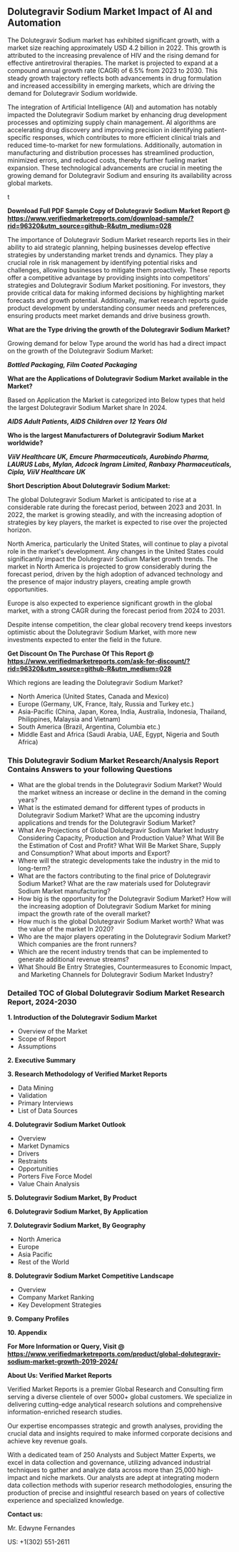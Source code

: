 <h2>Dolutegravir Sodium Market Impact of AI and Automation</h2><p>The Dolutegravir Sodium market has exhibited significant growth, with a market size reaching approximately USD 4.2 billion in 2022. This growth is attributed to the increasing prevalence of HIV and the rising demand for effective antiretroviral therapies. The market is projected to expand at a compound annual growth rate (CAGR) of 6.5% from 2023 to 2030. This steady growth trajectory reflects both advancements in drug formulation and increased accessibility in emerging markets, which are driving the demand for Dolutegravir Sodium worldwide.</p><p>The integration of Artificial Intelligence (AI) and automation has notably impacted the Dolutegravir Sodium market by enhancing drug development processes and optimizing supply chain management. AI algorithms are accelerating drug discovery and improving precision in identifying patient-specific responses, which contributes to more efficient clinical trials and reduced time-to-market for new formulations. Additionally, automation in manufacturing and distribution processes has streamlined production, minimized errors, and reduced costs, thereby further fueling market expansion. These technological advancements are crucial in meeting the growing demand for Dolutegravir Sodium and ensuring its availability across global markets.</p>t</p><p id="" class=""><strong>Download Full PDF Sample Copy of Dolutegravir Sodium Market Report @ <a href="https://www.verifiedmarketreports.com/download-sample/?rid=96320&utm_source=github-R&utm_medium=028" target="_blank">https://www.verifiedmarketreports.com/download-sample/?rid=96320&utm_source=github-R&utm_medium=028</a></strong></p><p>The importance of&nbsp;Dolutegravir Sodium Market research reports lies in their ability to aid strategic planning, helping businesses develop effective strategies by understanding market trends and dynamics. They play a crucial role in risk management by identifying potential risks and challenges, allowing businesses to mitigate them proactively. These reports offer a competitive advantage by providing insights into competitors' strategies and Dolutegravir Sodium Market positioning. For investors, they provide critical data for making informed decisions by highlighting market forecasts and growth potential. Additionally, market research reports guide product development by understanding consumer needs and preferences, ensuring products meet market demands and drive business growth.</p><p><strong>What are the&nbsp;Type driving the growth of the Dolutegravir Sodium Market?</strong></p><p id="" class="">Growing demand for below Type around the world has had a direct impact on the growth of the Dolutegravir Sodium Market:</p><em><strong>Bottled Packaging, Film Coated Packaging</strong></em></p><strong>What are the&nbsp;Applications&nbsp;of Dolutegravir Sodium Market available in the Market?</strong></p><p id="" class="">Based on Application the Market is categorized into Below types that held the largest Dolutegravir Sodium Market share In 2024.</p><em><strong>AIDS Adult Patients, AIDS Children over 12 Years Old</strong></em></p><strong>Who is the largest Manufacturers of Dolutegravir Sodium Market worldwide?</strong></p><p><em><strong>ViiV Healthcare UK, Emcure Pharmaceuticals, Aurobindo Pharma, LAURUS Labs, Mylan, Adcock Ingram Limited, Ranbaxy Pharmaceuticals, Cipla, ViiV Healthcare UK</strong></em></p><p id="" class=""><strong>Short Description About Dolutegravir Sodium Market:</strong></p><p>The global Dolutegravir Sodium Market is anticipated to rise at a considerable rate during the forecast period, between 2023 and 2031. In 2022, the market is growing steadily, and with the increasing adoption of strategies by key players, the market is expected to rise over the projected horizon.</p><p>North America, particularly the United States, will continue to play a pivotal role in the market's development. Any changes in the United States could significantly impact the Dolutegravir Sodium Market growth trends. The market in North America is projected to grow considerably during the forecast period, driven by the high adoption of advanced technology and the presence of major industry players, creating ample growth opportunities.</p><p>Europe is also expected to experience significant growth in the global market, with a strong CAGR during the forecast period from 2024 to 2031.</p><p>Despite intense competition, the clear global recovery trend keeps investors optimistic about the Dolutegravir Sodium Market, with more new investments expected to enter the field in the future.</p><p id="" class=""><strong>Get Discount On The Purchase Of This Report @ <a href="https://www.verifiedmarketreports.com/ask-for-discount/?rid=96320&utm_source=github-R&utm_medium=028" target="_blank">https://www.verifiedmarketreports.com/ask-for-discount/?rid=96320&utm_source=github-R&utm_medium=028</a></strong></p>Which regions are leading the Dolutegravir Sodium Market?</p><ul><li>North America (United States, Canada and Mexico)</li><li>Europe (Germany, UK, France, Italy, Russia and Turkey etc.)</li><li>Asia-Pacific (China, Japan, Korea, India, Australia, Indonesia, Thailand, Philippines, Malaysia and Vietnam)</li><li>South America (Brazil, Argentina, Columbia etc.)</li><li>Middle East and Africa (Saudi Arabia, UAE, Egypt, Nigeria and South Africa)</li></ul><h3 id="" class="">This Dolutegravir Sodium Market Research/Analysis Report Contains Answers to your following Questions</h3><ul><li>What are the global trends in the Dolutegravir Sodium Market? Would the market witness an increase or decline in the demand in the coming years?</li><li>What is the estimated demand for different types of products in Dolutegravir Sodium Market? What are the upcoming industry applications and trends for the Dolutegravir Sodium Market?</li><li>What Are Projections of Global Dolutegravir Sodium Market Industry Considering Capacity, Production and Production Value? What Will Be the Estimation of Cost and Profit? What Will Be Market Share, Supply and Consumption? What about imports and Export?</li><li>Where will the strategic developments take the industry in the mid to long-term?</li><li>What are the factors contributing to the final price of Dolutegravir Sodium Market? What are the raw materials used for Dolutegravir Sodium Market manufacturing?</li><li>How big is the opportunity for the Dolutegravir Sodium Market? How will the increasing adoption of Dolutegravir Sodium Market for mining impact the growth rate of the overall market?</li><li>How much is the global Dolutegravir Sodium Market worth? What was the value of the market In 2020?</li><li>Who are the major players operating in the Dolutegravir Sodium Market? Which companies are the front runners?</li><li>Which are the recent industry trends that can be implemented to generate additional revenue streams?</li><li>What Should Be Entry Strategies, Countermeasures to Economic Impact, and Marketing Channels for Dolutegravir Sodium Market Industry?</li></ul><h3 id="" class="">Detailed TOC of Global Dolutegravir Sodium Market Research Report, 2024-2030</h3><p id="" class=""><strong>1. Introduction of the Dolutegravir Sodium Market</strong></p><ul><li>Overview of the Market</li><li>Scope of Report</li><li>Assumptions</li></ul><p id="" class=""><strong>2. Executive Summary</strong></p><p id="" class=""><strong>3. Research Methodology of Verified Market Reports</strong></p><ul><li>Data Mining</li><li>Validation</li><li>Primary Interviews</li><li>List of Data Sources</li></ul><p id="" class=""><strong>4. Dolutegravir Sodium Market Outlook</strong></p><ul><li>Overview</li><li>Market Dynamics</li><li>Drivers</li><li>Restraints</li><li>Opportunities</li><li>Porters Five Force Model</li><li>Value Chain Analysis</li></ul><p id="" class=""><strong>5. Dolutegravir Sodium Market, By Product</strong></p><p id="" class=""><strong>6. Dolutegravir Sodium Market, By Application</strong></p><p id="" class=""><strong>7. Dolutegravir Sodium Market, By Geography</strong></p><ul><li>North America</li><li>Europe</li><li>Asia Pacific</li><li>Rest of the World</li></ul><p id="" class=""><strong>8. Dolutegravir Sodium Market Competitive Landscape</strong></p><ul><li>Overview</li><li>Company Market Ranking</li><li>Key Development Strategies</li></ul><p id="" class=""><strong>9. Company Profiles</strong></p><p id="" class=""><strong>10. Appendix</strong></p><p id="" class=""><strong>For More Information or Query, Visit @ <a href="https://www.verifiedmarketreports.com/product/global-dolutegravir-sodium-market-growth-2019-2024/" target="_blank">https://www.verifiedmarketreports.com/product/global-dolutegravir-sodium-market-growth-2019-2024/</a></strong></p><p id="" class=""><strong>About Us: Verified Market Reports</strong></p><p id="" class="">Verified Market Reports is a premier Global Research and Consulting firm serving a diverse clientele of over 5000+ global customers. We specialize in delivering cutting-edge analytical research solutions and comprehensive information-enriched research studies.</p><p id="" class="">Our expertise encompasses strategic and growth analyses, providing the crucial data and insights required to make informed corporate decisions and achieve key revenue goals.</p><p id="" class="">With a dedicated team of 250 Analysts and Subject Matter Experts, we excel in data collection and governance, utilizing advanced industrial techniques to gather and analyze data across more than 25,000 high-impact and niche markets. Our analysts are adept at integrating modern data collection methods with superior research methodologies, ensuring the production of precise and insightful research based on years of collective experience and specialized knowledge.</p><p id="" class=""><strong>Contact us:</strong></p><p id="" class="">Mr. Edwyne Fernandes</p><p id="" class="">US: +1(302) 551-2611</p>